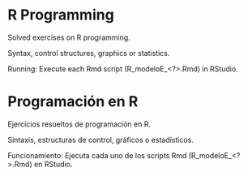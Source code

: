 # R Programming

Solved exercises on R programming.

Syntax, control structures, graphics or statistics.

Running: Execute each Rmd script (R_modeloE_<?>.Rmd) in RStudio.

# Programación en R

Ejercicios resueltos de programación en R.

Sintaxis, estructuras de control, gráficos o estadísticos.

Funcionamiento: Ejecuta cada uno de los scripts Rmd (R_modeloE_<?>.Rmd) en RStudio.

